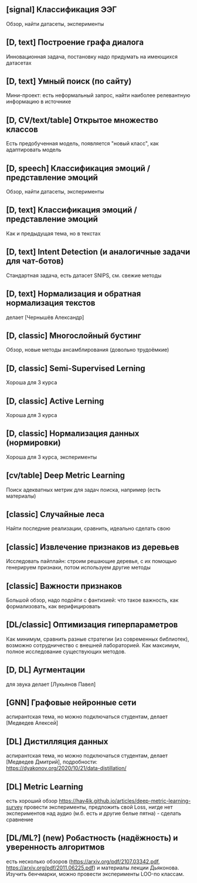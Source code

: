 
## [signal] Классификация ЭЭГ

Обзор, найти датасеты, эксперименты

## [D, text] Построение графа диалога

Инновационная задача, постановку надо придумать на имеющихся датасетах

## [D, text] Умный поиск (по сайту)

Мини-проект: есть неформальный запрос, найти наиболее релевантную информацию в источнике

## [D, CV/text/table] Открытое множество классов

Есть предобученная модель, появляется "новый класс", как адаптировать модель

## [D, speech] Классификация эмоций / представление эмоций

Обзор, найти датасеты, эксперименты

## [D, text] Классификация эмоций / представление эмоций

Как и предыдущая тема, но в текстах

## [D, text] Intent Detection (и аналогичные задачи для чат-ботов)

Стандартная задача, есть датасет SNIPS, см. свежие методы

## [D, text] Нормализация и обратная нормализация текстов

делает [Чернышёв Александр]

## [D, classic] Многослойный бустинг

Обзор, новые методы ансамблирования (довольно трудоёмкие)

## [D, classic] Semi-Supervised Lerning

Хороша для 3 курса

## [D, classic] Active Lerning

Хороша для 3 курса

## [D, classic] Нормализация данных (нормировки)

Хороша для 3 курса, эксперименты

## [cv/table] Deep Metric Learning

Поиск адекватных метрик для задач поиска, например (есть материалы)

## [classic] Случайные леса

Найти последние реализации, сравнить, идеально сделать свою

## [classic] Извлечение признаков из деревьев

Исследовать пайплайн: строим решающие деревья, с их помощью генерируем признаки, потом используем другие методы

## [classic] Важности признаков

Большой обзор, надо подойти с фантизией: что такое важность, как формализовать, как верифицировать

## [DL/classic] Оптимизация гиперпараметров

Как минимум, сравнить разные стратегии (из современных библиотек), возможно сотрудничество с внешней лабораторией. Как максимум, полное исследование существующих методов.

## [D, DL] Аугментации

для звука делает [Лукьянов Павел]


## [GNN] Графовые нейронные сети

аспирантская тема, но можно подключаться студентам, делает [Медведев Алексей]

## [DL] Дистилляция данных

аспирантская тема, но можно подключаться студентам, делает [Медведев Дмитрий], подробности:  https://dyakonov.org/2020/10/21/data-distillation/

## [DL] Metric Learning

есть хороший обзор https://hav4ik.github.io/articles/deep-metric-learning-survey
провести эксперименты, предложить свой Loss, нигде нет экспериментов над аудио (м.б. есть и другие белые пятна) - сделать сравнение

## [DL/ML?] (new) Робастность (надёжность) и уверенность алгоритмов

есть несколько обзоров (https://arxiv.org/pdf/2107.03342.pdf, https://arxiv.org/pdf/2011.06225.pdf) и материалы лекции Дьяконова. Изучить бенчмарки, можно провести эксперименты LOO-по классам.

